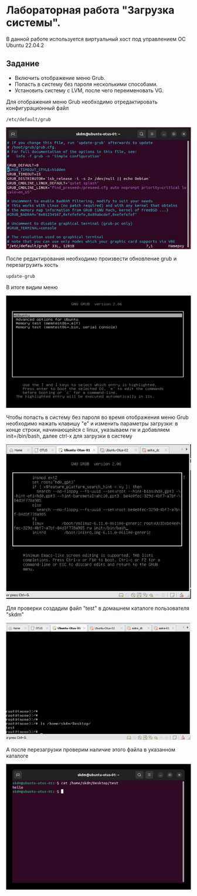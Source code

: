 # Лабораторная работа "Загрузка системы".

В данной работе используется виртуальный хост под управлением ОС Ubuntu 22.04.2
## Задание
- Включить отображение меню Grub.
- Попасть в систему без пароля несколькими способами.
- Установить систему с LVM, после чего переименовать VG.



Для отображения меню Grub необходимо отредактировать конфигурационный файл 
```
/etc/default/grub
```

![](pic/1.png)  

После редактирования необходимо произвести обновление grub и перезагрузить хость
```
update-grub
```
В итоге видим меню

![](pic/2.png)  

Чтобы попасть в систему без пароля во время отображения меню Grub необходимо нажать клавишу "е" и изменить параметры загрузки:
в конце строки, начинающейся с linux, указываем rw и добавляем init=/bin/bash, далее сtrl-x для загрузки в систему

![](pic/3.png)  

Для проверки создадим файл "test" в домашнем каталоге пользователя "skdm"

![](pic/4.png) 

А после перезагрузки проверим наличие этого файла в указанном каталоге

![](pic/5.png)  



